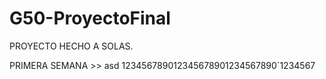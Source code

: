 # G50-ProyectoFinal
PROYECTO HECHO A SOLAS.

PRIMERA SEMANA >>
asd
123456789012345678901234567890`1234567